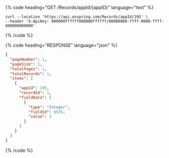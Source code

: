 {% code heading="GET /Records/appId/{appID}" language="text" %}

```curl
curl --location 'https://api.onspring.com/Records/appId/195' \
--header 'X-ApiKey: 000000ffffff000000ffffff/00000000-ffff-0000-ffff-000000000000'
```

{% /code %}

{% code heading="RESPONSE" language="json" %}

```json
{
  "pageNumber": 1,
  "pageSize": 1,
  "totalPages": 1,
  "totalRecords": 1,
  "items": [
    {
      "appId": 195,
      "recordId": 1,
      "fieldData": [
        {
          "type": "Integer",
          "fieldId": 6976,
          "value": 1
        }
      ]
    }
  ]
}
```

{% /code %}
